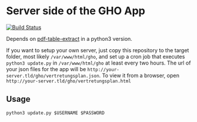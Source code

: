 # Server side of the GHO App

[![Build Status](https://travis-ci.org/gamingh/ghoAepp-server-side.svg?branch=master)](https://travis-ci.org/gamingh/ghoAepp-server-side)

Depends on [pdf-table-extract](https://github.com/JBBgameich/pdf-table-extract) in a python3 version.

If you want to setup your own server, just copy this repository to the target folder, most likely `/var/www/html/gho`, and set up a cron job that executes `python3 update.py` in `/var/www/html/gho` at least every two hours. The url of your json files for the app will be `http://your-server.tld/gho/vertretungsplan.json`. To view it from a browser, open `http://your-server.tld/gho/vertretungsplan.html`

## Usage
`python3 update.py $USERNAME $PASSWORD`
